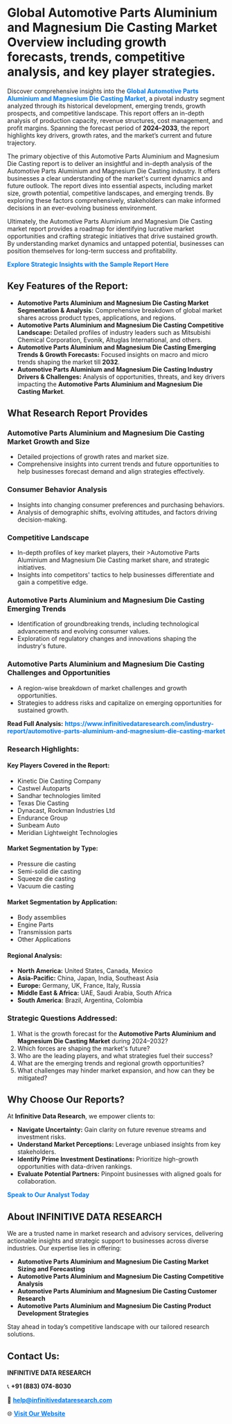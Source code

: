 <h1>Global Automotive Parts Aluminium and Magnesium Die Casting Market Overview including growth forecasts, trends, competitive analysis, and key player strategies.</h1>
<p>
Discover comprehensive insights into the 
<a href="https://www.infinitivedataresearch.com/industry-report/automotive-parts-aluminium-and-magnesium-die-casting-market" rel="dofollow" style="color: #007BFF; text-decoration: none;"><strong>Global Automotive Parts Aluminium and Magnesium Die Casting Market</strong></a>, a pivotal industry segment analyzed through its historical development, emerging trends, growth prospects, and competitive landscape. This report offers an in-depth analysis of production capacity, revenue structures, cost management, and profit margins. Spanning the forecast period of <strong>2024–2033</strong>, the report highlights key drivers, growth rates, and the market’s current and future trajectory.
</p>
<p>
The primary objective of this Automotive Parts Aluminium and Magnesium Die Casting report is to deliver an insightful and in-depth analysis of the Automotive Parts Aluminium and Magnesium Die Casting industry. It offers businesses a clear understanding of the market's current dynamics and future outlook. The report dives into essential aspects, including market size, growth potential, competitive landscapes, and emerging trends. By exploring these factors comprehensively, stakeholders can make informed decisions in an ever-evolving business environment.
</p>
<p>
Ultimately, the Automotive Parts Aluminium and Magnesium Die Casting market report provides a roadmap for identifying lucrative market opportunities and crafting strategic initiatives that drive sustained growth. By understanding market dynamics and untapped potential, businesses can position themselves for long-term success and profitability.
</p>
<p>
<a href="https://www.infinitivedataresearch.com/request-sample/reportId=106059" style="color: #007BFF; text-decoration: none;"><strong>Explore Strategic Insights with the Sample Report Here</strong></a>
</p>

<h2>Key Features of the Report:</h2>
<ul>
<li><strong>Automotive Parts Aluminium and Magnesium Die Casting Market Segmentation & Analysis:</strong> Comprehensive breakdown of global market shares across product types, applications, and regions.</li>
<li><strong>Automotive Parts Aluminium and Magnesium Die Casting Competitive Landscape:</strong> Detailed profiles of industry leaders such as Mitsubishi Chemical Corporation, Evonik, Altuglas International, and others.</li>
<li><strong>Automotive Parts Aluminium and Magnesium Die Casting Emerging Trends & Growth Forecasts:</strong> Focused insights on macro and micro trends shaping the market till <strong>2032</strong>.</li>
<li><strong>Automotive Parts Aluminium and Magnesium Die Casting Industry Drivers & Challenges:</strong> Analysis of opportunities, threats, and key drivers impacting the <strong>Automotive Parts Aluminium and Magnesium Die Casting Market</strong>.</li>
</ul>

<h2>What Research Report Provides</h2>
<h3>Automotive Parts Aluminium and Magnesium Die Casting Market Growth and Size</h3>
<ul>
<li>Detailed projections of growth rates and market size.</li>
<li>Comprehensive insights into current trends and future opportunities to help businesses forecast demand and align strategies effectively.</li>
</ul>

<h3>Consumer Behavior Analysis</h3>
<ul>
<li>Insights into changing consumer preferences and purchasing behaviors.</li>
<li>Analysis of demographic shifts, evolving attitudes, and factors driving decision-making.</li>
</ul>

<h3>Competitive Landscape</h3>
<ul>
<li>In-depth profiles of key market players, their >Automotive Parts Aluminium and Magnesium Die Casting market share, and strategic initiatives.</li>
<li>Insights into competitors' tactics to help businesses differentiate and gain a competitive edge.</li>
</ul>

<h3>Automotive Parts Aluminium and Magnesium Die Casting Emerging Trends</h3>
<ul>
<li>Identification of groundbreaking trends, including technological advancements and evolving consumer values.</li>
<li>Exploration of regulatory changes and innovations shaping the industry's future.</li>
</ul>

<h3>Automotive Parts Aluminium and Magnesium Die Casting Challenges and Opportunities</h3>
<ul>
<li>A region-wise breakdown of market challenges and growth opportunities.</li>
<li>Strategies to address risks and capitalize on emerging opportunities for sustained growth.</li>
</ul>
<p><strong>Read Full Analysis:</strong> <a href="https://www.infinitivedataresearch.com/industry-report/automotive-parts-aluminium-and-magnesium-die-casting-market" rel="dofollow" style="color: #007BFF; text-decoration: none;"><strong>https://www.infinitivedataresearch.com/industry-report/automotive-parts-aluminium-and-magnesium-die-casting-market</strong></a></p>
<h3>Research Highlights:</h3>
<h4>Key Players Covered in the Report:</h4>
<ul><li>Kinetic Die Casting Company</li><li>Castwel Autoparts</li><li>Sandhar technologies limited</li><li>Texas Die Casting</li><li>Dynacast, Rockman Industries Ltd</li><li>Endurance Group</li><li>Sunbeam Auto</li><li>Meridian Lightweight Technologies</li></ul>
<h4>Market Segmentation by Type:</h4>
<ul><li>Pressure die casting</li><li>Semi-solid die casting</li><li>Squeeze die casting</li><li>Vacuum die casting</li></ul>
<h4>Market Segmentation by Application:</h4>
<ul><li>Body assemblies</li><li>Engine Parts</li><li>Transmission parts</li><li>Other Applications</li></ul>

<h4>Regional Analysis:</h4>
<ul>
<li><strong>North America:</strong> United States, Canada, Mexico</li>
<li><strong>Asia-Pacific:</strong> China, Japan, India, Southeast Asia</li>
<li><strong>Europe:</strong> Germany, UK, France, Italy, Russia</li>
<li><strong>Middle East & Africa:</strong> UAE, Saudi Arabia, South Africa</li>
<li><strong>South America:</strong> Brazil, Argentina, Colombia</li>
</ul>

<h3>Strategic Questions Addressed:</h3>
<ol>
<li>What is the growth forecast for the <strong>Automotive Parts Aluminium and Magnesium Die Casting Market</strong> during 2024–2032?</li>
<li>Which forces are shaping the market's future?</li>
<li>Who are the leading players, and what strategies fuel their success?</li>
<li>What are the emerging trends and regional growth opportunities?</li>
<li>What challenges may hinder market expansion, and how can they be mitigated?</li>
</ol>

<h2>Why Choose Our Reports?</h2>
<p>At <strong>Infinitive Data Research</strong>, we empower clients to:</p>
<ul>
<li><strong>Navigate Uncertainty:</strong> Gain clarity on future revenue streams and investment risks.</li>
<li><strong>Understand Market Perceptions:</strong> Leverage unbiased insights from key stakeholders.</li>
<li><strong>Identify Prime Investment Destinations:</strong> Prioritize high-growth opportunities with data-driven rankings.</li>
<li><strong>Evaluate Potential Partners:</strong> Pinpoint businesses with aligned goals for collaboration.</li>
</ul>
<p><a href="https://www.infinitivedataresearch.com/industry-report/automotive-parts-aluminium-and-magnesium-die-casting-market" rel="dofollow" style="color: #007BFF; text-decoration: none;"><strong>Speak to Our Analyst Today</strong></a></p>

<h2>About INFINITIVE DATA RESEARCH</h2>
<p>We are a trusted name in market research and advisory services, delivering actionable insights and strategic support to businesses across diverse industries. Our expertise lies in offering:</p>
<ul>
<li><strong>Automotive Parts Aluminium and Magnesium Die Casting Market Sizing and Forecasting</strong></li>
<li><strong>Automotive Parts Aluminium and Magnesium Die Casting Competitive Analysis</strong></li>
<li><strong>Automotive Parts Aluminium and Magnesium Die Casting Customer Research</strong></li>
<li><strong>Automotive Parts Aluminium and Magnesium Die Casting Product Development Strategies</strong></li>
</ul>
<p>Stay ahead in today’s competitive landscape with our tailored research solutions.</p>

<h2>Contact Us:</h2>
<p><strong>INFINITIVE DATA RESEARCH</strong></p>
<p>📞 <strong>+91 (883) 074-8030</strong></p>
<p>📧 <strong><a href="mailto:help@infinitivedataresearch.com" style="color: #007BFF;">help@infinitivedataresearch.com</a></strong></p>
<p>🌐 <strong><a href="https://www.infinitivedataresearch.com" rel="dofollow" style="color: #007BFF;">Visit Our Website</a></strong></p>